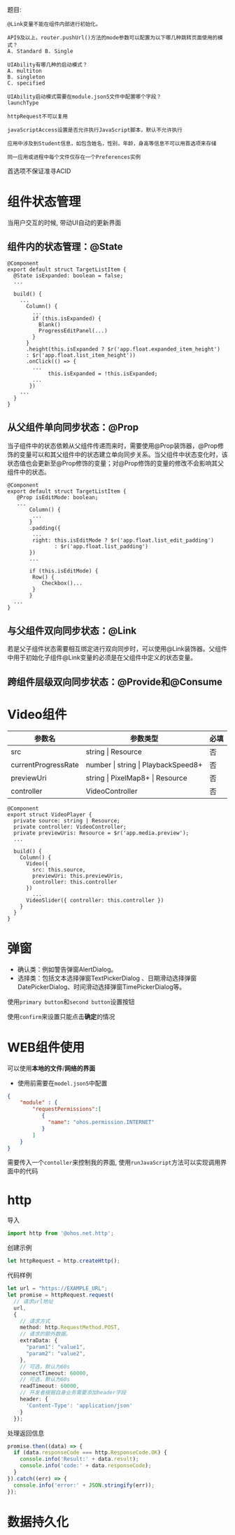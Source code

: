 题目:

```
@Link变量不能在组件内部进行初始化。
```

```
API9及以上，router.pushUrl()方法的mode参数可以配置为以下哪几种跳转页面使用的模式？
A. Standard B. Single
```

```
UIAbility有哪几种的启动模式？
A. multiton
B. singleton
C. specified
```

```
UIAbility启动模式需要在module.json5文件中配置哪个字段？
launchType
```

```
httpRequest不可以复用
```

```
javaScriptAccess设置是否允许执行JavaScript脚本，默认不允许执行
```

```
应用中涉及到Student信息，如包含姓名，性别，年龄，身高等信息不可以用首选项来存储
```

```
同一应用或进程中每个文件仅存在一个Preferences实例
```

首选项不保证准寻ACID



# 组件状态管理

当用户交互的时候, 带动UI自动的更新界面



## 组件内的状态管理：@State

```
@Component
export default struct TargetListItem {
  @State isExpanded: boolean = false;
  ...

  build() {
    ...
      Column() {
        ...
        if (this.isExpanded) {
          Blank()
          ProgressEditPanel(...)
        }
      }
      .height(this.isExpanded ? $r('app.float.expanded_item_height')                  
      : $r('app.float.list_item_height'))
      .onClick(() => {
        ...
             this.isExpanded = !this.isExpanded;
        ...
       })
    ...
  }
}
```



## 从父组件单向同步状态：@Prop

当子组件中的状态依赖从父组件传递而来时，需要使用@Prop装饰器，@Prop修饰的变量可以和其父组件中的状态建立单向同步关系。当父组件中状态变化时，该状态值也会更新至@Prop修饰的变量；对@Prop修饰的变量的修改不会影响其父组件中的状态。

```
@Component
export default struct TargetListItem {
   @Prop isEditMode: boolean;
   ...
       Column() {
        ...
       }
       .padding({
        ...
        right: this.isEditMode ? $r('app.float.list_edit_padding') 
               : $r('app.float.list_padding')
       })
       ...

       if (this.isEditMode) {
        Row() {
           Checkbox()...
        }
       }
  ...
}
```



## 与父组件双向同步状态：@Link

若是父子组件状态需要相互绑定进行双向同步时，可以使用@Link装饰器。父组件中用于初始化子组件@Link变量的必须是在父组件中定义的状态变量。



## 跨组件层级双向同步状态：@Provide和@Consume



# Video组件

| 参数名              | 参数类型                            | 必填 |
| ------------------- | ----------------------------------- | ---- |
| src                 | string \| Resource                  | 否   |
| currentProgressRate | number \| string \| PlaybackSpeed8+ | 否   |
| previewUri          | string \| PixelMap8+ \| Resource    | 否   |
| controller          | VideoController                     | 否   |

```
@Component
export struct VideoPlayer {
  private source: string | Resource;
  private controller: VideoController;
  private previewUris: Resource = $r('app.media.preview');
  ...

  build() {
    Column() {
      Video({
        src: this.source,
        previewUri: this.previewUris,
        controller: this.controller
      })
        ...
      VideoSlider({ controller: this.controller })
    }
  }
}
```



# 弹窗

- 确认类：例如警告弹窗AlertDialog。
- 选择类：包括文本选择弹窗TextPickerDialog 、日期滑动选择弹窗DatePickerDialog、时间滑动选择弹窗TimePickerDialog等。



使用`primary button`和`second button`设置按钮

使用`confirm`来设置只能点击**确定**的情况



# WEB组件使用

可以使用**本地的文件**/**网络的界面**

* 使用前需要在`model.json5`中配置

```json
{
    "module" : {
        "requestPermissions":[
           {
             "name": "ohos.permission.INTERNET"
           }
        ]
    }
}
```





需要传入一个`contoller`来控制我的界面, 使用`runJavaScript`方法可以实现调用界面中的代码



# http

导入
```ts
import http from '@ohos.net.http';
```

创建示例

```ts
let httpRequest = http.createHttp();
```

代码样例

```ts
let url = "https://EXAMPLE_URL";
let promise = httpRequest.request(
  // 请求url地址
  url,
  {
    // 请求方式
    method: http.RequestMethod.POST,
    // 请求的额外数据。
    extraData: {
      "param1": "value1",
      "param2": "value2",
    },
    // 可选，默认为60s
    connectTimeout: 60000,
    // 可选，默认为60s
    readTimeout: 60000,
    // 开发者根据自身业务需要添加header字段
    header: {
      'Content-Type': 'application/json'
    }
  });
```

处理返回信息

```ts
promise.then((data) => { 
  if (data.responseCode === http.ResponseCode.OK) {
    console.info('Result:' + data.result);
    console.info('code:' + data.responseCode);
  }
}).catch((err) => {
  console.info('error:' + JSON.stringify(err));
});
```



# 数据持久化

